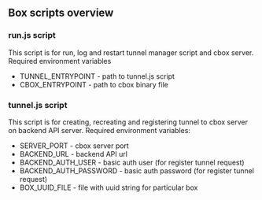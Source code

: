 ## Box scripts overview

### run.js script
This script is for run, log and restart tunnel manager script and cbox server.
Required environment variables
* TUNNEL_ENTRYPOINT - path to tunnel.js script
* CBOX_ENTRYPOINT - path to cbox binary file

### tunnel.js script
This script is for creating, recreating and registering tunnel to cbox server on backend API server.
Required environment variables:
* SERVER_PORT - cbox server port
* BACKEND_URL - backend API url
* BACKEND_AUTH_USER - basic auth user (for register tunnel request)
* BACKEND_AUTH_PASSWORD - basic auth password (for register tunnel request)
* BOX_UUID_FILE - file with uuid string for particular box
